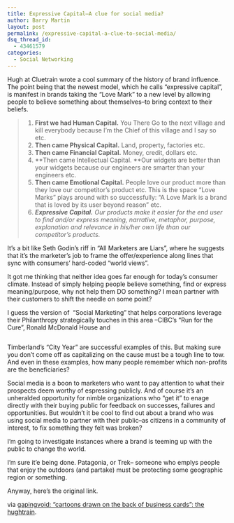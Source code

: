 ```yaml
---
title: Expressive Capital–A clue for social media?
author: Barry Martin
layout: post
permalink: /expressive-capital-a-clue-to-social-media/
dsq_thread_id:
  - 43461579
categories:
  - Social Networking
---
```

Hugh at Cluetrain wrote a cool summary of the history of brand influence. The point being that the newest model, which he calls &#8220;expressive capital&#8221;, is manifest in brands taking the &#8220;Love Mark&#8221; to a new level by allowing people to believe something about themselves–to bring context to their beliefs.

> 1.  **First we had Human Capital.** You There Go to the next village and kill everybody because I&#8217;m the Chief of this village and I say so etc.
> 2.  **Then came Physical Capital.** Land, property, factories etc.
> 3.  **Then came Financial Capital.** Money, credit, dollars etc.
> 4.  **Then came Intellectual Capital. **Our widgets are better than your widgets because our engineers are smarter than your engineers etc.
> 5.  **Then came Emotional Capital.** People love our product more than they love our competitor&#8217;s product etc. This is the space &#8220;Love Marks&#8221; plays around with so successfully: &#8220;A Love Mark is a brand that is loved by its user beyond reason&#8221; etc.
> 6.  ***Expressive Capital.** Our products make it easier for the end user to find and/or express meaning, narrative, metaphor, purpose, explanation and relevance in his/her own life than our competitor&#8217;s products.*

It&#8217;s a bit like Seth Godin&#8217;s riff in &#8220;All Marketers are Liars&#8221;, where he suggests that it&#8217;s the marketer&#8217;s job to frame the offer/experience along lines that sync with consumers&#8217; hard-coded &#8220;world views&#8221;.

It got me thinking that neither idea goes far enough for today&#8217;s consumer climate. Instead of simply helping people believe something, find or express meaning/purpose, why not help them DO something? I mean partner with their customers to shift the needle on some point?

I guess the version of  &#8220;Social Marketing&#8221; that helps corporations leverage their Philanthropy strategically touches in this area –CIBC&#8217;s &#8220;Run for the Cure&#8221;, Ronald McDonald House and

<p style="text-align: center;">
  <a href="http://www.gapingvoid.com/Moveable_Type/archives/000823.html"><img src="http://hypenotic.com/wordpress/wp-content/uploads/2009/02/zzzzzz7654122.jpg" alt="" /></a>
</p>

Timberland&#8217;s &#8220;City Year&#8221; are successful examples of this. But making sure you don&#8217;t come off as capitalizing on the cause must be a tough line to tow. And even in these examples, how many people remember which non-profits are the beneficiaries?

Social media is a boon to marketers who want to pay attention to what their prospects deem worthy of espressing publicly. And of course it&#8217;s an unheralded opportunity for nimble organizations who &#8220;get it&#8221; to enage directly with their buying public for feedback on successes, failures and opportunities. But wouldn&#8217;t it be cool to find out about a brand who was using social media to partner with their public–as citizens in a community of interest, to fix something they felt was broken?

I&#8217;m going to investigate instances where a brand is teeming up with the public to change the world.

I&#8217;m sure it&#8217;e being done. Patagonia, or Trek– someone who emplys people that enjoy the outdoors (and partake) must be protecting some geographic region or something.

Anyway, here&#8217;s the original link.

via [gapingvoid: &#8220;cartoons drawn on the back of business cards&#8221;: the hughtrain][1].

 [1]: http://www.gapingvoid.com/Moveable_Type/archives/000823.html